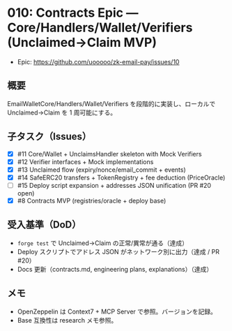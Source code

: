 # 010: Contracts Epic — Core/Handlers/Wallet/Verifiers (Unclaimed→Claim MVP)

- Epic: https://github.com/uooooo/zk-email-pay/issues/10

## 概要
EmailWalletCore/Handlers/Wallet/Verifiers を段階的に実装し、ローカルで Unclaimed→Claim を 1 周可能にする。

## 子タスク（Issues）
- [x] #11 Core/Wallet + UnclaimsHandler skeleton with Mock Verifiers
- [x] #12 Verifier interfaces + Mock implementations
- [x] #13 Unclaimed flow (expiry/nonce/email_commit + events)
- [x] #14 SafeERC20 transfers + TokenRegistry + fee deduction (PriceOracle)
- [ ] #15 Deploy script expansion + addresses JSON unification (PR #20 open)
- [x] #8 Contracts MVP (registries/oracle + deploy base)

## 受入基準（DoD）
- `forge test` で Unclaimed→Claim の正常/異常が通る（達成）
- Deploy スクリプトでアドレス JSON がネットワーク別に出力（達成 / PR #20）
- Docs 更新（contracts.md, engineering plans, explanations）（達成）

## メモ
- OpenZeppelin は Context7 + MCP Server で参照。バージョンを記録。
- Base 互換性は research メモ参照。
